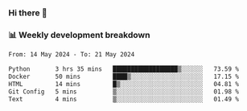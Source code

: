 ### Hi there 👋

### 📊 Weekly development breakdown
<!--START_SECTION:waka-->

```txt
From: 14 May 2024 - To: 21 May 2024

Python       3 hrs 35 mins   ██████████████████▒░░░░░░   73.59 %
Docker       50 mins         ████▒░░░░░░░░░░░░░░░░░░░░   17.15 %
HTML         14 mins         █▒░░░░░░░░░░░░░░░░░░░░░░░   04.81 %
Git Config   5 mins          ▒░░░░░░░░░░░░░░░░░░░░░░░░   01.98 %
Text         4 mins          ▒░░░░░░░░░░░░░░░░░░░░░░░░   01.49 %
```

<!--END_SECTION:waka-->
